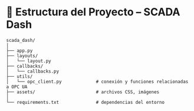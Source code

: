 # 📁 Estructura del Proyecto – SCADA Dash

```plaintext
scada_dash/
│
├── app.py
├── layouts/
│   └── layout.py
├── callbacks/
│   └── callbacks.py
├── utils/
│   └── opc_client.py             # conexión y funciones relacionadas a OPC UA
├── assets/                       # archivos CSS, imágenes
│
└── requirements.txt              # dependencias del entorno
